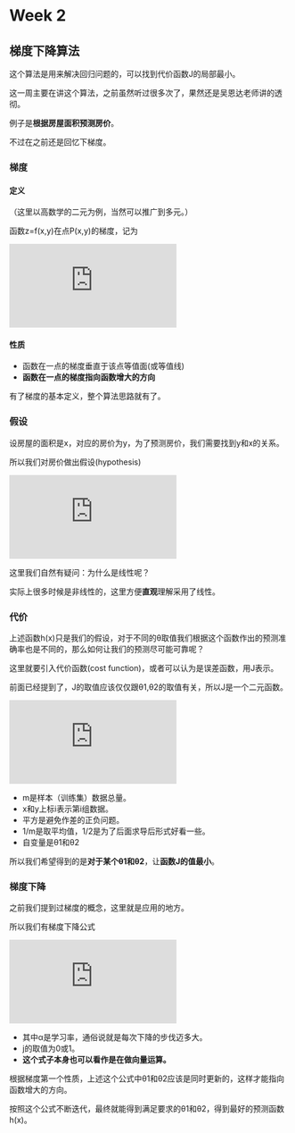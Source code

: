 # Week 2

## 梯度下降算法

这个算法是用来解决回归问题的，可以找到代价函数J的局部最小。

这一周主要在讲这个算法，之前虽然听过很多次了，果然还是吴恩达老师讲的透彻。

例子是**根据房屋面积预测房价**。

不过在之前还是回忆下梯度。

### 梯度

#### 定义

（这里以高数学的二元为例，当然可以推广到多元。）

 函数z=f(x,y)在点P(x,y)的梯度，记为

![](http://latex.codecogs.com/gif.latex?gradf%28x%2Cy%29%3D%5Cfrac%7B%5Cpartial%20f%7D%7B%5Cpartial%20x%7D%5Cvec%20i%20&plus;%20%5Cfrac%7B%5Cpartial%20f%7D%7B%5Cpartial%20y%7D%5Cvec%20j)

#### 性质

- 函数在一点的梯度垂直于该点等值面(或等值线)
- **函数在一点的梯度指向函数增大的方向**

有了梯度的基本定义，整个算法思路就有了。

### 假设

设房屋的面积是x，对应的房价为y，为了预测房价，我们需要找到y和x的关系。

所以我们对房价做出假设(hypothesis)

![](http://latex.codecogs.com/gif.latex?h_%7B%5Ctheta%7D%28x%29%3D%5Ctheta_%7B0%7D%20&plus;%20%5Ctheta_%7B1%7Dx)

这里我们自然有疑问：为什么是线性呢？

实际上很多时候是非线性的，这里方便**直观**理解采用了线性。

### 代价

上述函数h(x)只是我们的假设，对于不同的θ取值我们根据这个函数作出的预测准确率也是不同的，那么如何让我们的预测尽可能可靠呢？

这里就要引入代价函数(cost function)，或者可以认为是误差函数，用J表示。

前面已经提到了，J的取值应该仅仅跟θ1,θ2的取值有关，所以J是一个二元函数。

![](http://latex.codecogs.com/gif.latex?J%28%5Ctheta_%7B0%7D%2C%5Ctheta_%7B1%7D%29%20%3D%20%5Cfrac%7B1%7D%7B2m%7D%5Csum_%7Bi%3D1%7D%5E%7Bm%7D%28h_%7B%5Ctheta%7D%28x%5E%7B%28i%29%7D%29-y%5E%7B%28i%29%7D%29%5E%7B2%7D)

- m是样本（训练集）数据总量。
- x和y上标i表示第i组数据。
- 平方是避免作差的正负问题。
- 1/m是取平均值，1/2是为了后面求导后形式好看一些。
- 自变量是θ1和θ2

所以我们希望得到的是**对于某个θ1和θ2**，让**函数J的值最小**。

### 梯度下降

之前我们提到过梯度的概念，这里就是应用的地方。

所以我们有梯度下降公式

![](http://latex.codecogs.com/gif.latex?%5Ctheta_%7Bj%7D%20%3D%20%5Ctheta_%7Bj%7D%20-%20%5Calpha%20%5Cfrac%20%7B%5Cpartial%7D%7B%5Cpartial%20%5Ctheta_%7Bj%7D%7DJ%28%5Ctheta_%7B0%7D%2C%5Ctheta_%7B1%7D%29)

- 其中α是学习率，通俗说就是每次下降的步伐迈多大。
- j的取值为0或1。
- **这个式子本身也可以看作是在做向量运算。**

根据梯度第一个性质，上述这个公式中θ1和θ2应该是同时更新的，这样才能指向函数增大的方向。

按照这个公式不断迭代，最终就能得到满足要求的θ1和θ2，得到最好的预测函数h(x)。